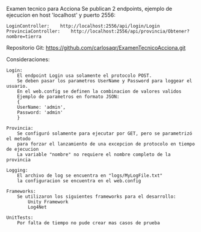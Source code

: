 Examen tecnico para Acciona
Se publican 2 endpoints, ejemplo de ejecucion en host 'localhost' y puerto 2556:

	LoginController:	http://localhost:2556/api/login/Login
	ProvinciaController:	http://localhost:2556/api/provincia/Obtener?nombre=tierra

Repositorio Git: https://github.com/carlosaqr/ExamenTecnicoAcciona.git

Consideraciones:

	Login: 
		El endpoint Login usa solamente el protocolo POST.
		Se deben pasar los parametros UserName y Password para loggear el usuario.
		En el web.config se definen la combinacion de valores validos
		Ejemplo de parametros en formato JSON:
		{
		UserName: 'admin',
		Password: 'admin'
		}

	Provincia: 
		Se configuró solamente para ejecutar por GET, pero se parametrizó el metodo 
		para forzar el lanzamiento de una excepcion de protocolo en tiempo de ejecucion
		La variable "nombre" no requiere el nombre completo de la provincia

	Logging:
		El archivo de log se encuentra en "logs/MyLogFile.txt"
		la configuracion se encuentra en el web.config

	Frameworks:
		Se utilizaron los siguientes frameworks para el desarrollo:
			Unity Framework
			Log4Net

	UnitTests:
		Por falta de tiempo no pude crear mas casos de prueba

